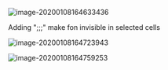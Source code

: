 ![image-20200108164633436](C:\Users\gmalarski\AppData\Roaming\Typora\typora-user-images\image-20200108164633436.png)

Adding ";;;" make fon invisible in selected cells

![image-20200108164723943](C:\Users\gmalarski\AppData\Roaming\Typora\typora-user-images\image-20200108164723943.png)

![image-20200108164759253](C:\Users\gmalarski\AppData\Roaming\Typora\typora-user-images\image-20200108164759253.png)